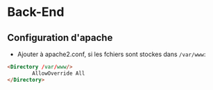 # Back-End

## Configuration d'apache

* Ajouter à  apache2.conf, si les fchiers sont stockes dans `/var/www`:

```html
<Directory /var/www/>
        AllowOverride All
</Directory>
```